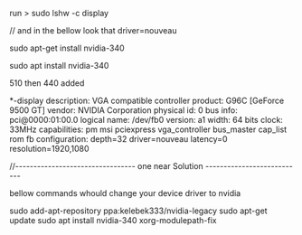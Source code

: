 run > sudo lshw -c display


// and in the bellow look that driver=nouveau

sudo apt-get install nvidia-340

sudo apt install nvidia-340

510
then
440 added


*-display
                description: VGA compatible controller
                product: G96C [GeForce 9500 GT]
                vendor: NVIDIA Corporation
                physical id: 0
                bus info: pci@0000:01:00.0
                logical name: /dev/fb0
                version: a1
                width: 64 bits
                clock: 33MHz
                capabilities: pm msi pciexpress vga_controller bus_master cap_list rom fb
                configuration: depth=32 driver=nouveau latency=0 resolution=1920,1080
                
//--------------------------------- one near Solution ---------------------------

bellow commands whould change your device driver to nvidia

sudo add-apt-repository ppa:kelebek333/nvidia-legacy
sudo apt-get update
sudo apt install nvidia-340 xorg-modulepath-fix 
